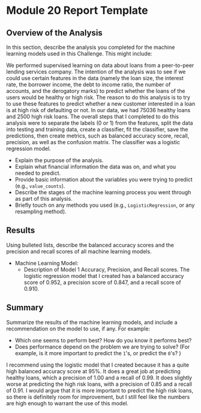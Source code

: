 # Module 20 Report Template

## Overview of the Analysis

In this section, describe the analysis you completed for the machine learning models used in this Challenge. This might include:

We performed supervised learning on data about loans from a peer-to-peer lending services company. The intention of the analysis was to see if we could use certain features in the data (namely the loan size, the interest rate, the borrower income, the debt to income ratio, the number of accounts, and the derogatory marks) to predict whether the loans of the users would be healthy or high risk. The reason to do this analysis is to try to use these features to predict whether a new customer interested in a loan is at high risk of defaulting or not. In our data, we had 75036 healthy loans and 2500 high risk loans. The overall steps that I completed to do this analysis were to separate the labels (0 or 1) from the features, split the data into testing and training data, create a classifier, fit the classifier, save the predictions, then create metrics, such as balanced accuracy score, recall, precision, as well as the confusion matrix. The classifier was a logistic regression model.

* Explain the purpose of the analysis.
* Explain what financial information the data was on, and what you needed to predict.
* Provide basic information about the variables you were trying to predict (e.g., `value_counts`).
* Describe the stages of the machine learning process you went through as part of this analysis.
* Briefly touch on any methods you used (e.g., `LogisticRegression`, or any resampling method).

## Results

Using bulleted lists, describe the balanced accuracy scores and the precision and recall scores of all machine learning models.

* Machine Learning Model:
  * Description of Model 1 Accuracy, Precision, and Recall scores.
The logistic regression model that I created has a balanced accuracy score of 0.952, a precision score of 0.847, and a recall score of 0.910.

## Summary

Summarize the results of the machine learning models, and include a recommendation on the model to use, if any. For example:
* Which one seems to perform best? How do you know it performs best?
* Does performance depend on the problem we are trying to solve? (For example, is it more important to predict the `1`'s, or predict the `0`'s? )

I recommend using the logistic model that I created because it has a quite high balanced accuracy score at 95%. It does a great job at predicting healthy loans, which a precision of 1.00 and a recall of 0.99. It does slightly worse at predicting the high risk loans, with a precision of 0.85 and a recall of 0.91. I would argue that it is more important to predict the high risk loans, so there is definitely room for improvement, but I still feel like the numbers are high enough to warrant the use of this model.


